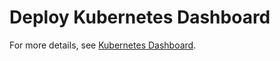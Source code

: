 # Deploy Kubernetes Dashboard



For more details, see [Kubernetes Dashboard](https://github.com/kubernetes/dashboard).

